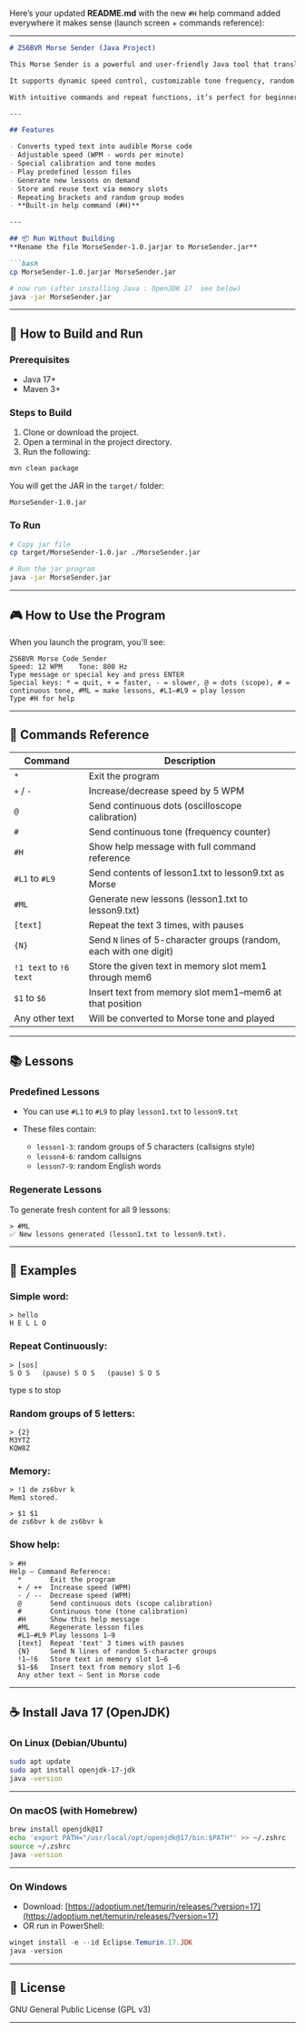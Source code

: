 Here’s your updated **README.md** with the new `#H` help command added everywhere it makes sense (launch screen + commands reference):

---

````markdown
# ZS6BVR Morse Sender (Java Project)

This Morse Sender is a powerful and user-friendly Java tool that translates text into authentic Morse code audio.

It supports dynamic speed control, customizable tone frequency, random group generation, lesson playback, and memory macros.

With intuitive commands and repeat functions, it’s perfect for beginners and seasoned operators alike.

---

## Features

- Converts typed text into audible Morse code
- Adjustable speed (WPM - words per minute)
- Special calibration and tone modes
- Play predefined lesson files
- Generate new lessons on demand
- Store and reuse text via memory slots
- Repeating brackets and random group modes
- **Built-in help command (#H)**

---

## 📦 Run Without Building
**Rename the file MorseSender-1.0.jarjar to MorseSender.jar**

```bash
cp MorseSender-1.0.jarjar MorseSender.jar

# now run (after installing Java : OpenJDK 17  see below)
java -jar MorseSender.jar
````

---

## 🔧 How to Build and Run

### Prerequisites

* Java 17+
* Maven 3+

### Steps to Build

1. Clone or download the project.
2. Open a terminal in the project directory.
3. Run the following:

```bash
mvn clean package
```

You will get the JAR in the `target/` folder:

```
MorseSender-1.0.jar
```

### To Run

```bash
# Copy jar file
cp target/MorseSender-1.0.jar ./MorseSender.jar

# Run the jar program
java -jar MorseSender.jar
```

---

## 🎮 How to Use the Program

When you launch the program, you'll see:

```
ZS6BVR Morse Code Sender
Speed: 12 WPM    Tone: 800 Hz
Type message or special key and press ENTER
Special keys: * = quit, + = faster, - = slower, @ = dots (scope), # = continuous tone, #ML = make lessons, #L1–#L9 = play lesson
Type #H for help
```

---

## 🧠 Commands Reference

| Command                | Description                                                        |
| ---------------------- | ------------------------------------------------------------------ |
| `*`                    | Exit the program                                                   |
| `+` / `-`              | Increase/decrease speed by 5 WPM                                   |
| `@`                    | Send continuous dots (oscilloscope calibration)                    |
| `#`                    | Send continuous tone (frequency counter)                           |
| `#H`                   | Show help message with full command reference                      |
| `#L1` to `#L9`         | Send contents of lesson1.txt to lesson9.txt as Morse               |
| `#ML`                  | Generate new lessons (lesson1.txt to lesson9.txt)                  |
| `[text]`               | Repeat the text 3 times, with pauses                               |
| `{N}`                  | Send `N` lines of 5-character groups (random, each with one digit) |
| `!1 text` to `!6 text` | Store the given text in memory slot mem1 through mem6              |
| `$1` to `$6`           | Insert text from memory slot mem1–mem6 at that position            |
| Any other text         | Will be converted to Morse tone and played                         |

---

## 📚 Lessons

### Predefined Lessons

* You can use `#L1` to `#L9` to play `lesson1.txt` to `lesson9.txt`
* These files contain:

  * `lesson1-3`: random groups of 5 characters (callsigns style)
  * `lesson4-6`: random callsigns
  * `lesson7-9`: random English words

### Regenerate Lessons

To generate fresh content for all 9 lessons:

```
> #ML
✅ New lessons generated (lesson1.txt to lesson9.txt).
```

---

## 🧪 Examples

### Simple word:

```
> hello
H E L L O 
```

### Repeat Continuously:

```
> [sos]
S O S   (pause) S O S   (pause) S O S
```

type s to stop

### Random groups of 5 letters:

```
> {2}
M3YTZ
KQW8Z
```

### Memory:

```
> !1 de zs6bvr k
Mem1 stored.

> $1 $1
de zs6bvr k de zs6bvr k
```

### Show help:

```
> #H
Help — Command Reference:
  *       Exit the program
  + / ++  Increase speed (WPM)
  - / --  Decrease speed (WPM)
  @       Send continuous dots (scope calibration)
  #       Continuous tone (tone calibration)
  #H      Show this help message
  #ML     Regenerate lesson files
  #L1–#L9 Play lessons 1–9
  [text]  Repeat 'text' 3 times with pauses
  {N}     Send N lines of random 5-character groups
  !1–!6   Store text in memory slot 1–6
  $1–$6   Insert text from memory slot 1–6
  Any other text — Sent in Morse code
```

---

## ☕ Install Java 17 (OpenJDK)

### On Linux (Debian/Ubuntu)

```bash
sudo apt update
sudo apt install openjdk-17-jdk
java -version
```

---

### On macOS (with Homebrew)

```bash
brew install openjdk@17
echo 'export PATH="/usr/local/opt/openjdk@17/bin:$PATH"' >> ~/.zshrc
source ~/.zshrc
java -version
```

---

### On Windows

* Download: [https://adoptium.net/temurin/releases/?version=17](https://adoptium.net/temurin/releases/?version=17)
* OR run in PowerShell:

```powershell
winget install -e --id Eclipse.Temurin.17.JDK
java -version
```

---

## 📜 License

GNU General Public License (GPL v3)

---

